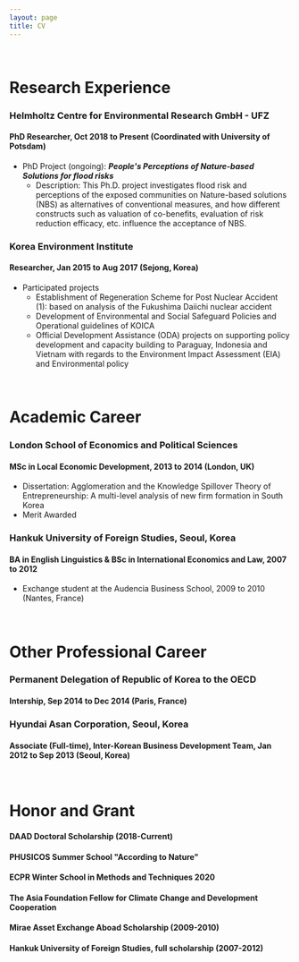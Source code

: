 ```yaml
---
layout: page
title: CV
---
```


<br/>


# Research Experience

### Helmholtz Centre for Environmental Research GmbH - UFZ
#### PhD Researcher, Oct 2018 to Present (Coordinated with University of Potsdam)

* PhD Project (ongoing): _**People's Perceptions of Nature-based Solutions for flood risks**_
  * Description: This Ph.D. project investigates flood risk and perceptions of the exposed communities on Nature-based solutions (NBS) as alternatives of conventional measures, and how different constructs such as valuation of co-benefits, evaluation of risk reduction efficacy, etc. influence the acceptance of NBS.

### Korea Environment Institute
#### Researcher,	Jan 2015 to Aug 2017 (Sejong, Korea)
* Participated projects
  * Establishment of Regeneration Scheme for Post Nuclear Accident (1): based on analysis of the Fukushima Daiichi nuclear accident
  * Development of Environmental and Social Safeguard Policies and Operational guidelines of KOICA
  * Official Development Assistance (ODA) projects on supporting policy development and capacity building to Paraguay, Indonesia and Vietnam with regards to the Environment Impact Assessment (EIA) and Environmental policy
<br/>

# Academic Career

### London School of Economics and Political Sciences
#### MSc in Local Economic Development, 2013 to 2014 (London, UK)

* Dissertation: Agglomeration and the Knowledge Spillover Theory of Entrepreneurship: A multi-level analysis of new firm formation in South Korea
* Merit Awarded

### Hankuk University of Foreign Studies, Seoul, Korea
#### BA in English Linguistics & BSc in International Economics and Law, 2007 to 2012
* Exchange student at the Audencia Business School, 2009 to 2010 (Nantes, France)
<br/>

# Other Professional Career
### Permanent Delegation of Republic of Korea to the OECD
#### Intership, Sep 2014 to Dec 2014 (Paris, France)

### Hyundai Asan Corporation, Seoul, Korea
#### Associate (Full-time), Inter-Korean Business Development Team, Jan 2012 to Sep 2013 (Seoul, Korea)

<br/>

# Honor and Grant
#### DAAD Doctoral Scholarship (2018-Current)
#### PHUSICOS Summer School "According to Nature"
#### ECPR Winter School in Methods and Techniques 2020
#### The Asia Foundation Fellow for Climate Change and Development Cooperation
#### Mirae Asset Exchange Aboad Scholarship (2009-2010)
#### Hankuk University of Foreign Studies, full scholarship (2007-2012)


